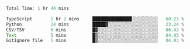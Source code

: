 <!--START_SECTION:waka-->

```typescript
Total Time: 1 hr 44 mins

TypeScript       1 hr 2 mins     ███████████████░░░░░░░░░░   60.23 %
Python           24 mins         █████▓░░░░░░░░░░░░░░░░░░░   23.24 %
CSV/TSV          6 mins          █▓░░░░░░░░░░░░░░░░░░░░░░░   06.42 %
Text             5 mins          █▒░░░░░░░░░░░░░░░░░░░░░░░   04.93 %
GitIgnore file   5 mins          █▒░░░░░░░░░░░░░░░░░░░░░░░   04.83 %
```

<!--END_SECTION:waka-->

